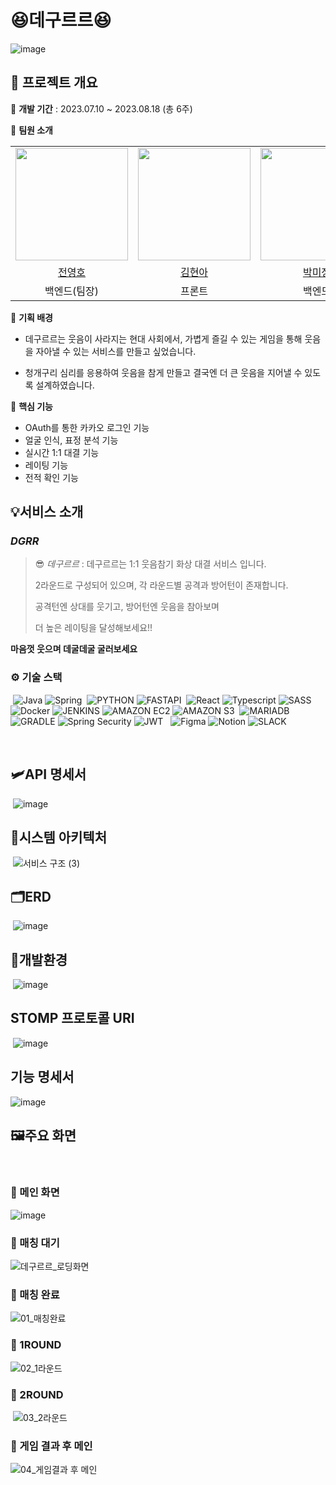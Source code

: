 # 😆데구르르😆

![image](https://github.com/TEAM-DGRR/dgrr/assets/88870452/34ccc1e0-c7fa-4867-b338-cc3ed0af7c40)

## 📅 프로젝트 개요

🥕 **개발 기간** : 2023.07.10 ~ 2023.08.18 (총 6주)

🥕 **팀원 소개**

<table>
    <tr>
        <td><img src="https://avatars.githubusercontent.com/u/108070719?v=4" width="180"></td>
        <td><img src="https://avatars.githubusercontent.com/u/122499274?v=4" width="180"></td>
        <td><img src="https://avatars.githubusercontent.com/u/88870452?v=4" width="180"></td>
        <td><img src="https://avatars.githubusercontent.com/u/73294363?v=4" width="180"></td>
        <td><img src="https://avatars.githubusercontent.com/u/76903093?v=4" width="180"></td>
    </tr>
    <tr align=center>
        <td><a href='https://github.com/youngho9999'>전영호</a></td>
        <td><a href='https://github.com/hyuna333'>김현아</a></td>
        <td><a href='https://github.com/andbeyond0331'>박미정</a></td>
        <td><a href='https://github.com/yeeeooonn'>이수연</a></td>
        <td><a href='https://github.com/itsdangerous'>이승규</a></td>
    </tr>
    <tr align=center>
        <td>백엔드(팀장)</td>
        <td>프론트</td>
        <td>백엔드</td>
        <td>백엔드</td>
        <td>백엔드</td>
    </tr>
</table>

🥕 **기획 배경**

- 데구르르는 웃음이 사라지는 현대 사회에서, 가볍게 즐길 수 있는 게임을 통해 웃음을 자아낼 수 있는 서비스를 만들고 싶었습니다.

- 청개구리 심리를 응용하여 웃음을 참게 만들고 결국엔 더 큰 웃음을 지어낼 수 있도록 설계하였습니다.
  ​
  <br>

🥕 **핵심 기능**

- OAuth를 통한 카카오 로그인 기능
- 얼굴 인식, 표정 분석 기능
- 실시간 1:1 대결 기능
- 레이팅 기능
- 전적 확인 기능

## 💡서비스 소개

### _DGRR_

> 😎 _데구르르_ :
> 데구르르는 1:1 웃음참기 화상 대결 서비스 입니다.
>
> 2라운드로 구성되어 있으며, 각 라운드별 공격과 방어턴이 존재합니다.
>
> 공격턴엔 상대를 웃기고, 방어턴엔 웃음을 참아보며
>
> 더 높은 레이팅을 달성해보세요!!

**마음껏 웃으며 데굴데굴 굴러보세요**

### ⚙️ 기술 스택

​
![Java](https://img.shields.io/badge/Java-ED8B00?style=for-the-badge&logo=openjdk&logoColor=white)
![Spring](https://img.shields.io/badge/Spring-6DB33F.svg?&style=for-the-badge&logo=Spring&logoColor=white)
​
![PYTHON](https://img.shields.io/badge/Python-3776AB.svg?style=for-the-badge&logo=Python&logoColor=white)
![FASTAPI](https://img.shields.io/badge/FastAPI-009688.svg?style=for-the-badge&logo=FastAPI&logoColor=white)
​
![React](https://img.shields.io/badge/React-20232A?style=for-the-badge&logo=react&logoColor=61DAFB)
![Typescript](https://img.shields.io/badge/Typescript-3178C6?style=for-the-badge&logo=Typescript&logoColor=white)
![SASS](https://img.shields.io/badge/Sass-CC6699?style=for-the-badge&logo=Sass&logoColor=white)
​
![Docker](https://img.shields.io/badge/Docker-2496ED?style=for-the-badge&logo=Docker&logoColor=white)
![JENKINS](https://img.shields.io/badge/Jenkins-D24939.svg?style=for-the-badge&logo=Jenkins&logoColor=white)
![AMAZON EC2](https://img.shields.io/badge/Amazon%20EC2-FF9900.svg?style=for-the-badge&logo=Amazon-EC2&logoColor=white)
![AMAZON S3](https://img.shields.io/badge/Amazon%20S3-569A31.svg?style=for-the-badge&logo=Amazon-S3&logoColor=white)
​
![MARIADB](https://img.shields.io/badge/mariaDB-003545?style=for-the-badge&logo=mariaDB&logoColor=white)
![GRADLE](https://img.shields.io/badge/gradle-02303A?style=for-the-badge&logo=gradle&logoColor=white)
![Spring Security](https://img.shields.io/badge/Spring%20Security-6DB33F.svg?&style=for-the-badge&logo=Spring%20Security&logoColor=white)
![JWT](https://img.shields.io/badge/JWT-000000?style=for-the-badge&logo=JSON%20web%20tokens&logoColor=white)
​
​
![Figma](https://img.shields.io/badge/Figma-F24E1E.svg?&style=for-the-badge&logo=Figma&logoColor=white)
![Notion](https://img.shields.io/badge/Notion-000000.svg?&style=for-the-badge&logo=Notion&logoColor=white)
![SLACK](https://img.shields.io/badge/Slack-4A154B.svg?style=for-the-badge&logo=Slack&logoColor=white)
​

​

## 🛩API 명세서

​
![image](https://github.com/TEAM-DGRR/dgrr/assets/88870452/4c2055aa-b076-41a7-8dbb-0058e949cd06)
​

## 📂시스템 아키텍처

​
![서비스 구조 (3)](https://github.com/TEAM-DGRR/dgrr/assets/88870452/5feb9148-cd78-480d-b0f9-6f5791c9aedd)
​

## 🗂️ERD

​
![image](https://github.com/TEAM-DGRR/dgrr/assets/88870452/ba3cb299-0311-404d-a0e9-e89528db496d)
​

## 📂개발환경

​
![image](https://github.com/TEAM-DGRR/dgrr/assets/88870452/64ceba7a-8af0-4280-aa80-86df9ff7e8f3)

## STOMP 프로토콜 URI

​
![image](https://github.com/TEAM-DGRR/dgrr/assets/88870452/fc2827df-4cd5-4cee-a565-165407710bd5)
​
​

## 기능 명세서

![image](https://github.com/TEAM-DGRR/dgrr/assets/88870452/a86ca2a4-fe38-4382-a93c-c133dbf10bdc)

## 🖼주요 화면

​

### 🌟 메인 화면

![image](https://github.com/TEAM-DGRR/dgrr/assets/88870452/5c0f6ded-6bd5-4e7a-8a01-862404c94672)
​

### 🌟 매칭 대기

![데구르르_로딩화면](https://github.com/TEAM-DGRR/dgrr/assets/88870452/5f8c3adf-ac43-457c-af7a-7be726bb5bf8)
​
​

### 🌟 매칭 완료

![01_매칭완료](https://github.com/TEAM-DGRR/dgrr/assets/88870452/197a0976-7a1e-479f-ae2c-87fee4f1d975)
​

### 🌟 1ROUND

![02_1라운드](https://github.com/TEAM-DGRR/dgrr/assets/88870452/d8921240-c8b2-4413-bc09-f233519bf07a)
​

### 🌟 2ROUND

​
![03_2라운드](https://github.com/TEAM-DGRR/dgrr/assets/88870452/c4db14b3-0a6e-49b9-b04c-765a1f613675)
​

### 🌟 게임 결과 후 메인

![04_게임결과 후 메인](https://github.com/TEAM-DGRR/dgrr/assets/88870452/00c9d549-abf0-4b6f-9e0d-a559935ec346)
​
